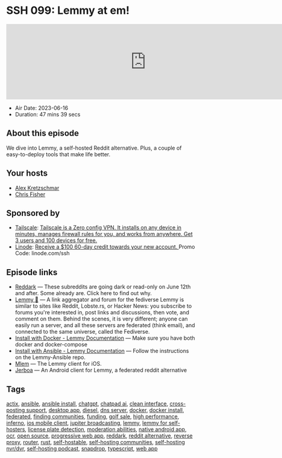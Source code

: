 # SSH 099: Lemmy at em!

<iframe src="https://player.fireside.fm/v2/dUlrHQih+3Y00cArI?theme=dark" width="740" height="200" frameborder="0" scrolling="no"></iframe>

* Air Date: 2023-06-16
* Duration: 47 mins 39 secs

## About this episode

We dive into Lemmy, a self-hosted Reddit alternative. Plus, a couple of easy-to-deploy tools that make life better.

## Your hosts
* [Alex Kretzschmar](https://selfhosted.show/hosts/alexktz)
* [Chris Fisher](https://selfhosted.show/hosts/chrislas)

## Sponsored by

  * [Tailscale](http://tailscale.com/selfhosted): [Tailscale is a Zero config VPN. It installs on any device in minutes, manages firewall rules for you, and works from anywhere. Get 3 users and 100 devices for free. ](http://tailscale.com/selfhosted)
  * [Linode](https://linode.com/ssh): [Receive a $100 60-day credit towards your new account. ](https://linode.com/ssh) Promo Code: linode.com/ssh



## Episode links

  * [Reddark](https://reddark.untone.uk/ "Reddark") — These subreddits are going dark or read-only on June 12th and after. Some already are. Click here to find out why.
  * [Lemmy 🐀](https://github.com/LemmyNet/lemmy "Lemmy 🐀") — A link aggregator and forum for the fediverse Lemmy is similar to sites like Reddit, Lobste.rs, or Hacker News: you subscribe to forums you're interested in, post links and discussions, then vote, and comment on them. Behind the scenes, it is very different; anyone can easily run a server, and all these servers are federated (think email), and connected to the same universe, called the Fediverse.
  * [Install with Docker - Lemmy Documentation](https://join-lemmy.org/docs/en/administration/install_docker.html "Install with Docker - Lemmy Documentation") — Make sure you have both docker and docker-compose
  * [Install with Ansible - Lemmy Documentation](https://join-lemmy.org/docs/en/administration/install_ansible.html "Install with Ansible - Lemmy Documentation") — Follow the instructions on the Lemmy-Ansible repo.
  * [Mlem](https://github.com/buresdv/Mlem "Mlem") — The Lemmy client for iOS.
  * [Jerboa](https://github.com/dessalines/jerboa "Jerboa") — An Android client for Lemmy, a federated reddit alternative 



## Tags

[actix](https://selfhosted.show/tags/actix), [ansible](https://selfhosted.show/tags/ansible), [ansible install](https://selfhosted.show/tags/ansible%20install), [chatgpt](https://selfhosted.show/tags/chatgpt), [chatpad ai](https://selfhosted.show/tags/chatpad%20ai), [clean interface](https://selfhosted.show/tags/clean%20interface), [cross-posting support](https://selfhosted.show/tags/cross-posting%20support), [desktop app](https://selfhosted.show/tags/desktop%20app), [diesel](https://selfhosted.show/tags/diesel), [dns server](https://selfhosted.show/tags/dns%20server), [docker](https://selfhosted.show/tags/docker), [docker install](https://selfhosted.show/tags/docker%20install), [federated](https://selfhosted.show/tags/federated), [finding communities](https://selfhosted.show/tags/finding%20communities), [funding](https://selfhosted.show/tags/funding), [golf sale](https://selfhosted.show/tags/golf%20sale), [high performance](https://selfhosted.show/tags/high%20performance), [inferno](https://selfhosted.show/tags/inferno), [ios mobile client](https://selfhosted.show/tags/ios%20mobile%20client), [jupiter broadcasting](https://selfhosted.show/tags/jupiter%20broadcasting), [lemmy](https://selfhosted.show/tags/lemmy), [lemmy for self-hosters](https://selfhosted.show/tags/lemmy%20for%20self-hosters), [license plate detection](https://selfhosted.show/tags/license%20plate%20detection), [moderation abilities](https://selfhosted.show/tags/moderation%20abilities), [native android app](https://selfhosted.show/tags/native%20android%20app), [ocr](https://selfhosted.show/tags/ocr), [open source](https://selfhosted.show/tags/open%20source), [progressive web app](https://selfhosted.show/tags/progressive%20web%20app), [reddark](https://selfhosted.show/tags/reddark), [reddit alternative](https://selfhosted.show/tags/reddit%20alternative), [reverse proxy](https://selfhosted.show/tags/reverse%20proxy), [router](https://selfhosted.show/tags/router), [rust](https://selfhosted.show/tags/rust), [self-hostable](https://selfhosted.show/tags/self-hostable), [self-hosting communities](https://selfhosted.show/tags/self-hosting%20communities), [self-hosting nvr/dvr](https://selfhosted.show/tags/self-hosting%20nvr%2Fdvr), [self-hosting podcast](https://selfhosted.show/tags/self-hosting%20podcast), [snapdrop](https://selfhosted.show/tags/snapdrop), [typescript](https://selfhosted.show/tags/typescript), [web app](https://selfhosted.show/tags/web%20app)
